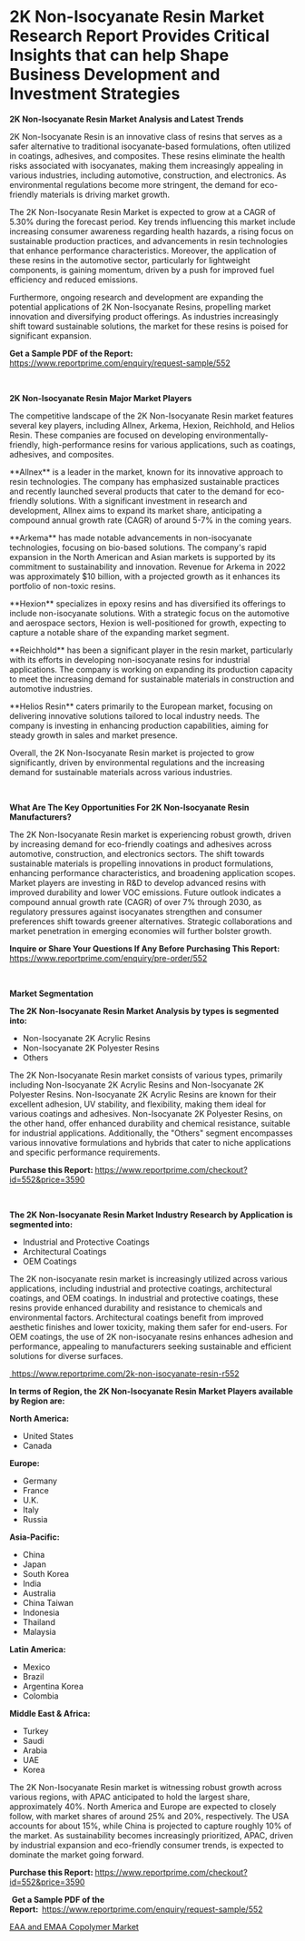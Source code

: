 <p><h1>2K Non-Isocyanate Resin Market Research Report Provides Critical Insights that can help Shape Business Development and Investment Strategies</h1></p><p><strong>2K Non-Isocyanate Resin Market Analysis and Latest Trends</strong></p>
<p><p>2K Non-Isocyanate Resin is an innovative class of resins that serves as a safer alternative to traditional isocyanate-based formulations, often utilized in coatings, adhesives, and composites. These resins eliminate the health risks associated with isocyanates, making them increasingly appealing in various industries, including automotive, construction, and electronics. As environmental regulations become more stringent, the demand for eco-friendly materials is driving market growth.</p><p>The 2K Non-Isocyanate Resin Market is expected to grow at a CAGR of 5.30% during the forecast period. Key trends influencing this market include increasing consumer awareness regarding health hazards, a rising focus on sustainable production practices, and advancements in resin technologies that enhance performance characteristics. Moreover, the application of these resins in the automotive sector, particularly for lightweight components, is gaining momentum, driven by a push for improved fuel efficiency and reduced emissions. </p><p>Furthermore, ongoing research and development are expanding the potential applications of 2K Non-Isocyanate Resins, propelling market innovation and diversifying product offerings. As industries increasingly shift toward sustainable solutions, the market for these resins is poised for significant expansion.</p></p>
<p><strong>Get a Sample PDF of the Report:&nbsp;</strong> <a href="https://www.reportprime.com/enquiry/request-sample/552?utm_campaign=2441&utm_medium=2&utm_source=Github&utm_content=ia&utm_term=18032025&utm_id=2k-non-isocyanate-resin">https://www.reportprime.com/enquiry/request-sample/552</a></p>
<p>&nbsp;</p>
<p><strong>2K Non-Isocyanate Resin Major Market Players</strong></p>
<p><p>The competitive landscape of the 2K Non-Isocyanate Resin market features several key players, including Allnex, Arkema, Hexion, Reichhold, and Helios Resin. These companies are focused on developing environmentally-friendly, high-performance resins for various applications, such as coatings, adhesives, and composites.</p><p>**Allnex** is a leader in the market, known for its innovative approach to resin technologies. The company has emphasized sustainable practices and recently launched several products that cater to the demand for eco-friendly solutions. With a significant investment in research and development, Allnex aims to expand its market share, anticipating a compound annual growth rate (CAGR) of around 5-7% in the coming years.</p><p>**Arkema** has made notable advancements in non-isocyanate technologies, focusing on bio-based solutions. The company's rapid expansion in the North American and Asian markets is supported by its commitment to sustainability and innovation. Revenue for Arkema in 2022 was approximately $10 billion, with a projected growth as it enhances its portfolio of non-toxic resins.</p><p>**Hexion** specializes in epoxy resins and has diversified its offerings to include non-isocyanate solutions. With a strategic focus on the automotive and aerospace sectors, Hexion is well-positioned for growth, expecting to capture a notable share of the expanding market segment.</p><p>**Reichhold** has been a significant player in the resin market, particularly with its efforts in developing non-isocyanate resins for industrial applications. The company is working on expanding its production capacity to meet the increasing demand for sustainable materials in construction and automotive industries.</p><p>**Helios Resin** caters primarily to the European market, focusing on delivering innovative solutions tailored to local industry needs. The company is investing in enhancing production capabilities, aiming for steady growth in sales and market presence.</p><p>Overall, the 2K Non-Isocyanate Resin market is projected to grow significantly, driven by environmental regulations and the increasing demand for sustainable materials across various industries.</p></p>
<p>&nbsp;</p>
<p><strong>What Are The Key Opportunities For 2K Non-Isocyanate Resin Manufacturers?</strong></p>
<p><p>The 2K Non-Isocyanate Resin market is experiencing robust growth, driven by increasing demand for eco-friendly coatings and adhesives across automotive, construction, and electronics sectors. The shift towards sustainable materials is propelling innovations in product formulations, enhancing performance characteristics, and broadening application scopes. Market players are investing in R&D to develop advanced resins with improved durability and lower VOC emissions. Future outlook indicates a compound annual growth rate (CAGR) of over 7% through 2030, as regulatory pressures against isocyanates strengthen and consumer preferences shift towards greener alternatives. Strategic collaborations and market penetration in emerging economies will further bolster growth.</p></p>
<p><strong>Inquire or Share Your Questions If Any Before Purchasing This Report:</strong> <a href="https://www.reportprime.com/enquiry/pre-order/552?utm_campaign=2441&utm_medium=2&utm_source=Github&utm_content=ia&utm_term=18032025&utm_id=2k-non-isocyanate-resin">https://www.reportprime.com/enquiry/pre-order/552</a></p>
<p>&nbsp;</p>
<p><strong>Market Segmentation</strong></p>
<p><strong>The 2K Non-Isocyanate Resin Market Analysis by types is segmented into:</strong></p>
<p><ul><li>Non-Isocyanate 2K Acrylic Resins</li><li>Non-Isocyanate 2K Polyester Resins</li><li>Others</li></ul></p>
<p><p>The 2K Non-Isocyanate Resin market consists of various types, primarily including Non-Isocyanate 2K Acrylic Resins and Non-Isocyanate 2K Polyester Resins. Non-Isocyanate 2K Acrylic Resins are known for their excellent adhesion, UV stability, and flexibility, making them ideal for various coatings and adhesives. Non-Isocyanate 2K Polyester Resins, on the other hand, offer enhanced durability and chemical resistance, suitable for industrial applications. Additionally, the "Others" segment encompasses various innovative formulations and hybrids that cater to niche applications and specific performance requirements.</p></p>
<p><strong>Purchase this Report:&nbsp;</strong><a href="https://www.reportprime.com/checkout?id=552&price=3590&utm_campaign=2441&utm_medium=2&utm_source=Github&utm_content=ia&utm_term=18032025&utm_id=2k-non-isocyanate-resin">https://www.reportprime.com/checkout?id=552&price=3590</a></p>
<p>&nbsp;</p>
<p><strong>The 2K Non-Isocyanate Resin Market Industry Research by Application is segmented into:</strong></p>
<p><ul><li>Industrial and Protective Coatings</li><li>Architectural Coatings</li><li>OEM Coatings</li></ul></p>
<p><p>The 2K non-isocyanate resin market is increasingly utilized across various applications, including industrial and protective coatings, architectural coatings, and OEM coatings. In industrial and protective coatings, these resins provide enhanced durability and resistance to chemicals and environmental factors. Architectural coatings benefit from improved aesthetic finishes and lower toxicity, making them safer for end-users. For OEM coatings, the use of 2K non-isocyanate resins enhances adhesion and performance, appealing to manufacturers seeking sustainable and efficient solutions for diverse surfaces.</p></p>
<p><a href="https://www.reportprime.com/2k-non-isocyanate-resin-r552?utm_campaign=2441&utm_medium=2&utm_source=Github&utm_content=ia&utm_term=18032025&utm_id=2k-non-isocyanate-resin">&nbsp;https://www.reportprime.com/2k-non-isocyanate-resin-r552</a></p>
<p><strong>In terms of Region, the 2K Non-Isocyanate Resin Market Players available by Region are:</strong></p>
<p>
    <p> <strong> North America: </strong>
        <ul>
            <li>United States</li>
            <li>Canada</li>
        </ul>
        </p> 
    <p> <strong> Europe: </strong>
        <ul>
            <li>Germany</li>
            <li>France</li>
            <li>U.K.</li>
            <li>Italy</li>
            <li>Russia</li>
        </ul>
        </p> 
    <p> <strong> Asia-Pacific: </strong>
        <ul>
            <li>China</li>
            <li>Japan</li>
            <li>South Korea</li>
            <li>India</li>
            <li>Australia</li>
            <li>China Taiwan</li>
            <li>Indonesia</li>
            <li>Thailand</li>
            <li>Malaysia</li>
        </ul>
        </p> 
    <p> <strong> Latin America: </strong>
        <ul>
            <li>Mexico</li>
            <li>Brazil</li>
            <li>Argentina Korea</li>
            <li>Colombia</li>
        </ul>
        </p> 
    <p> <strong> Middle East & Africa: </strong>
        <ul>
            <li>Turkey</li>
            <li>Saudi</li>
            <li>Arabia</li>
            <li>UAE</li>
            <li>Korea</li>
        </ul>
    </p>
    </p>
<p><p>The 2K Non-Isocyanate Resin market is witnessing robust growth across various regions, with APAC anticipated to hold the largest share, approximately 40%. North America and Europe are expected to closely follow, with market shares of around 25% and 20%, respectively. The USA accounts for about 15%, while China is projected to capture roughly 10% of the market. As sustainability becomes increasingly prioritized, APAC, driven by industrial expansion and eco-friendly consumer trends, is expected to dominate the market going forward.</p></p>
<p><strong>Purchase this Report: </strong><a href="https://www.reportprime.com/checkout?id=552&price=3590&utm_campaign=2441&utm_medium=2&utm_source=Github&utm_content=ia&utm_term=18032025&utm_id=2k-non-isocyanate-resin">https://www.reportprime.com/checkout?id=552&price=3590</a></p>
<p>&nbsp;<strong>Get a Sample PDF of the Report:&nbsp;&nbsp;</strong><a href="https://www.reportprime.com/enquiry/request-sample/552?utm_campaign=2441&utm_medium=2&utm_source=Github&utm_content=ia&utm_term=18032025&utm_id=2k-non-isocyanate-resin">https://www.reportprime.com/enquiry/request-sample/552</a></p>
<p><strong></strong></p>
<p><p><a href="https://github.com/ilonaenterline65/Market-Research-Report-List-1/blob/main/eaa-and-emaa-copolymer-market.md?utm_campaign=2441&utm_medium=2&utm_source=Github&utm_content=ia&utm_term=18032025&utm_id=2k-non-isocyanate-resin">EAA and EMAA Copolymer Market</a></p></p>
